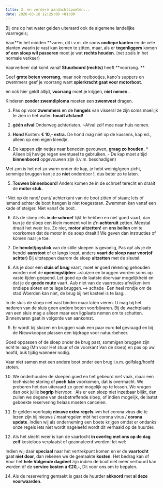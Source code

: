 ```yaml
---
title: 3. en verdere aandachtspunten...
date: 2020-03-18 12:25:00 +01:00
---
```


Bij ons op het water gelden uiteraard ook de algemene landelijke vaarregels;

Vaar**in het midden **varen, dit i.v.m. de soms **ondiepe kanten** en de vele planten waarin je vast kan komen te zitten, maar, als er **tegenliggers** komen **of** **een sloep wil** **passeren** moet je wat **rechts houden**. (net zoals in het normale verkeer)

Vaarverkeer dat komt vanaf **Stuurboord (rechts)** heeft **voorrang. **

Geef **grote boten voorrang**, maar ook roeibootjes, kano's suppers en zwemmers geef je voorrang want **spierkracht gaat voor motorboot**.

en ook hier geldt altijd, **voorrang** moet je krijgen, **niet nemen**..

Kinderen **zonder zwemdiploma** moeten een **zwemvest** dragen.

1) Pas op voor **zwemmers** en de **hengels** van vissers! ze zijn soms moeilijk te zien in het water. **houdt afstand!** 

2) **géén afval** Onderweg achterlaten.  ~Afval zelf mee naar huis nemen.

3) **Hond** Kosten: **€ 10,- extra.** De hond mag niet op de kussens, kap ed., alleen op een eigen kleedje. 

4) De kappen zijn netjes naar beneden gevouwen, **graag zo houden.**  * Alleen bij hevige regen eventueel te gebruiken. - De kap moet altijd **binnenboord** opgevouwen zijn (i.v.m. beschadigen)

Met zon is het net zo warm onder de kap, je hebt weinig/geen zicht,  sommige bruggen kan je zo **niet** onderdoor !, dus beter zo te laten.

5) **Touwen binnenboord**! Anders komen ze in de schroef terecht en draait de **motor stuk.**

-Niet op de rand/ punt/ achterkant van de boot zitten of staan; Iets of iemand achter de boot hangen is niet toegestaan. Zwemmen kan vanaf een kade of steiger. Niet vanaf de boot.

6) Als de sloep iets **in de schroef** lijkt te hebben en niet goed vaart, dan kun je de sloep een klein moment vol in z’n **achteruit** zetten. Meestal draait het weer los. Zo niet, **motor uitzetten!** en **ons bellen** om te voorkomen dat de motor in de soep draait!! We geven dan instructies of komen naar je toe.

7) De **hendel/joystick** van de stille sloepen is gevoelig, Pas op! als je de hendel **aanstoot** of er langs loopt, anders **vaart de sloep naar voor(of achter)**
Bij uitstappen daarom de sloep **uitzetten** met de sleutel.

8) Als je door een **sluis of brug** vaart, moet er goed rekening gehouden worden met de **openingstijden**:   ~sluizen en bruggen worden soms op vaste tijden geopend. Let goed op de laatste doorvaar mogelijkheid en dat je de **goede route** vaart.
Aub niet van de vaarroutes afwijken ivm ondiepe sloten en te lage bruggen.--> schade
-Een heel rondje om de stad Woerden kan niet, de brug bij het kasteel is te laag..

In de sluis de sloep niet vast binden maar laten vieren.
U mag bij het naderen van de sluis geen andere boten voorbijvaren. Bij de wachtplaats van een sluis mag u alleen maar een ligplaats nemen om te schutten. Binnenvaren gaat in volgorde van aankomst.

9) Er wordt bij sluizen en bruggen vaak een paar euro **tol** gevraagd en bij de Nieuwkoopse plassen een bijdrage voor natuurbeheer.

Goed oppassen of de sloep onder de brug past, sommigen bruggen zijn echt te laag (Mn voor Het stuur of de voorkant Van de sloep) en pas op uw hoofd, buk tijdig wanneer nodig.
 
Vaar niet samen met een andere boot onder een brug i.v.m. golfslag/hoofd stoten.

10) We onderhouden de sloepen goed en het gebeurd niet vaak, maar een technische storing of **pech** **kán** voorkomen, dat is overmacht. We proberen het dan uiteraard zo goed mogelijk op te lossen. We vragen dan ook jullie **begrip** hiervoor. 
-Als er een sloep niet inzetbaar blijkt, dan zullen we degene van desbetreffende sloep, of indien mogelijk, de laatst geboekte reservering helaas moeten cancelen.

11) Er gelden voorlopig **nieuwe extra regels** ivm het corona virus die te lezen zijn bij nieuws / maatregelen mbt het corona virus / **corona update**. Indien wij als onderneming een boete krijgen omdat er ondanks onze regels iets niet wordt nageleefd wordt dit verhaald op de huurder.

13) Als het slecht weer is kan de vaartocht **in overleg met ons op de dag zelf** kosteloos verplaatst of geannuleerd worden; 
let wel:

Indien wij daar **speciaal** naar het vertrekpunt komen en er de **vaartocht** gaat **niet door**, dan rekenen we de gemaakte **kosten**. Het bedrag kan of  Voor het **hele Volgende dagdeel** zijn indien de boot niet meer verhuurd kan worden óf de **service kosten á €20,-**, Dit voor ons om te bepalen.

14) Als de reservering gemaakt is gaat de huurder **akkoord** met **al deze voorwaarden.**
